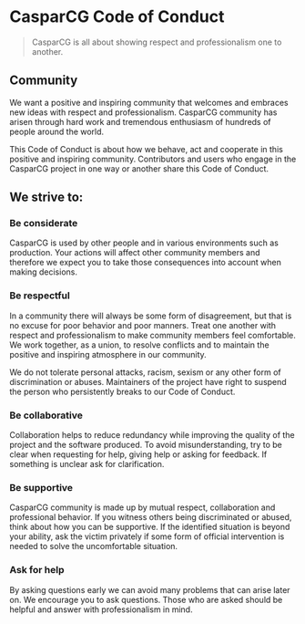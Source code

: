 # CasparCG Code of Conduct

> CasparCG is all about showing respect and professionalism one to another.

## Community

We want a positive and inspiring community that welcomes and embraces new ideas with respect and professionalism. CasparCG community has arisen through hard work and tremendous enthusiasm of hundreds of people around the world.

This Code of Conduct is about how we behave, act and cooperate in this positive and inspiring community. Contributors and users who engage in the CasparCG project in one way or another share this Code of Conduct.

## We strive to:

### Be considerate
CasparCG is used by other people and in various environments such as production. Your actions will affect other community members and therefore we expect you to take those consequences into account when making decisions.

### Be respectful
In a community there will always be some form of disagreement, but that is no excuse for poor behavior and poor manners. Treat one another with respect and professionalism to make community members feel comfortable. We work together, as a union, to resolve conflicts and to maintain the positive and inspiring atmosphere in our community.

We do not tolerate personal attacks, racism, sexism or any other form of discrimination or abuses. Maintainers of the project have right to suspend the person who persistently breaks to our Code of Conduct.

### Be collaborative
Collaboration helps to reduce redundancy while improving the quality of the project and the software produced. To avoid misunderstanding, try to be clear when requesting for help, giving help or asking for feedback. If something is unclear ask for clarification.

### Be supportive
CasparCG community is made up by mutual respect, collaboration and professional behavior. If you witness others being discriminated or abused, think about how you can be supportive. If the identified situation is beyond your ability, ask the victim privately if some form of official intervention is needed to solve the uncomfortable situation.

### Ask for help
By asking questions early we can avoid many problems that can arise later on. We encourage you to ask questions. Those who are asked should be helpful and answer with professionalism in mind.
